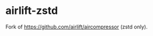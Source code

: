 <!-- Copyright Yahoo. Licensed under the terms of the Apache 2.0 license. See LICENSE in the project root. -->
# airlift-zstd

Fork of https://github.com/airlift/aircompressor (zstd only).
